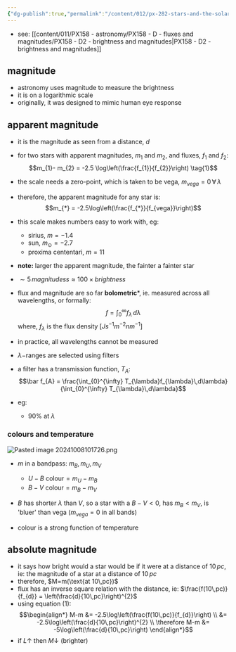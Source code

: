 ```yaml
---
{"dg-publish":true,"permalink":"/content/012/px-282-stars-and-the-solar-system/a-introduction/px-282-a6-magnitudes-bandpasses-colours/","created":"2024-11-25T10:50:32.000+00:00","updated":"2024-11-26T09:33:22.979+00:00"}
---
```


- see: [[content/011/PX158 - astronomy/PX158 - D - fluxes and magnitudes/PX158 - D2 - brightness and magnitudes\|PX158 - D2 - brightness and magnitudes]]
## magnitude
- astronomy uses magnitude to measure the brightness
- it is on a logarithmic scale
- originally, it was designed to mimic human eye response
## apparent magnitude
- it is the magnitude as seen from a distance, $d$
- for two stars with apparent magnitudes, $m_{1}$ and $m_{2}$, and fluxes, $f_{1}$ and $f_{2}:$ 
$$m_{1}- m_{2} = -2.5 \log\left(\frac{f_{1}}{f_{2}}\right) \tag{1}$$
- the scale needs a zero-point, which is taken to be vega, $m_{vega}=0 \,\forall\,\lambda$ 
- therefore, the apparent magnitude for any star is: 
$$m_{*} = -2.5\log\left(\frac{f_{*}}{f_{vega}}\right)$$
- this scale makes numbers easy to work with, eg: 
	- sirius, $m = -1.4$
	- sun, $m_\odot=-2.7$
	- proxima cententari, $m=11$

- **note:** larger the apparent magnitude, the fainter a fainter star
- $\sim5\,magnitudess \approx 100\times brightness$

- flux and magnitude are so far **bolometric***, ie. measured across all wavelengths, or formally: 
$$f = \int_{0}^{\infty} f_{\lambda}\,d\lambda$$
	where, $f_\lambda$ is the flux density $[Js^{-1}m^{-2}nm^{-1}]$

- in practice,  all wavelengths cannot be measured
- $\lambda-$ranges are selected using filters
- a filter has a transmission function, $T_A:$ 
$$\bar f_{A} = \frac{\int_{0}^{\infty} T_{\lambda}f_{\lambda}\,d\lambda}{\int_{0}^{\infty} T_{\lambda}\,d\lambda}$$
- eg:
	- $90\%$ at $\lambda$

### colours and temperature
![Pasted image 20241008101726.png](/img/user/pics/Pasted%20image%2020241008101726.png)

- $m$  in a bandpass: ${} m_{B},m_{U},m_{V}$
	- $U-B \text{ colour}= m_{U}-m_{B}$
	- $B-V \text{ colour}= m_B-m_V$
- $B$ has shorter $\lambda$ than $V$, so a star with a $B-V<0$, has $m_{B}<m_{V}$, is 'bluer' than vega ($m_{vega}=0$ in all bands)

- colour is a strong function of temperature
## absolute magnitude
- it says how bright would a star would be if it were at a distance of $10\,pc$, ie: the magnitude of a star at a distance of $10\,pc$
- therefore, $M=m(\text{at 10\,pc})$
- flux has an inverse square relation with the distance, ie: $\frac{f(10\,pc)}{f_{d}} = \left(\frac{d}{10\,pc}\right)^{2}$
- using equation $(1):$ 
$$\begin{align*}
	M-m &= -2.5\log\left(\frac{f(10\,pc)}{f_{d}}\right) \\
	&= -2.5\log\left(\frac{d}{10\,pc}\right)^{2} \\
	\therefore M-m &= -5\log\left(\frac{d}{10\,pc}\right)
\end{align*}$$
- if $L \uparrow$ then $M\downarrow$ (brighter)